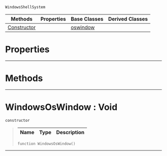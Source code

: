  `WindowsShellSystem`

|Methods|Properties|Base Classes|Derived Classes|
|---|---|---|---|
|[ Constructor](https://github.com/zeroengineteam/ZeroDocs/blob/master/code_reference/class_reference/windowsoswindow.markdown#windowsoswindow-void)| |[oswindow](https://github.com/zeroengineteam/ZeroDocs/blob/master/code_reference/class_reference/oswindow.markdown)| |


 #  Properties


---  
 #  Methods


---  
 #  WindowsOsWindow : Void

 `constructor`

> 
> |Name|Type|Description|
> |---|---|---|
> ``` lang=cpp, name=Zilch
> function WindowsOsWindow()
> ``` 


---  
 

 